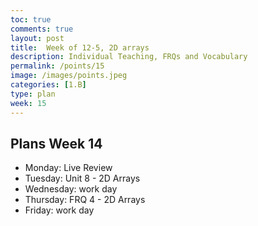 ```yaml
---
toc: true
comments: true
layout: post
title:  Week of 12-5, 2D arrays
description: Individual Teaching, FRQs and Vocabulary
permalink: /points/15
image: /images/points.jpeg
categories: [1.B]
type: plan
week: 15
---
```


## Plans Week 14
- Monday: Live Review
- Tuesday: Unit 8 - 2D Arrays
- Wednesday: work day
- Thursday: FRQ 4 - 2D Arrays
- Friday: work day

